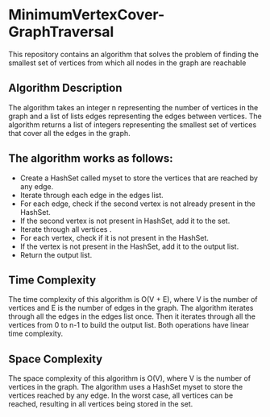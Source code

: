# MinimumVertexCover-GraphTraversal
This repository contains an algorithm that solves the problem of finding the smallest set of vertices from which all nodes in the graph are reachable
## Algorithm Description
The algorithm takes an integer n representing the number of vertices in the graph and a list of lists edges representing the edges between vertices. The algorithm returns a list of integers representing the smallest set of vertices that cover all the edges in the graph.

## The algorithm works as follows:

- Create a HashSet called myset to store the vertices that are reached by any edge.
- Iterate through each edge in the edges list.
- For each edge, check if the second vertex  is not already present in the HashSet.
- If the second vertex is not present in HashSet, add it to the set.
- Iterate through all vertices .
- For each vertex, check if it is not present in the HashSet.
- If the vertex is not present in the HashSet, add it to the output list.
- Return the output list.
##  Time Complexity
The time complexity of this algorithm is O(V + E), where V is the number of vertices and E is the number of edges in the graph. The algorithm iterates through all the edges in the edges list once. Then it iterates through all the vertices from 0 to n-1 to build the output list. Both operations have linear time complexity.

## Space Complexity
The space complexity of this algorithm is O(V), where V is the number of vertices in the graph. The algorithm uses a HashSet myset to store the vertices reached by any edge. In the worst case, all vertices can be reached, resulting in all vertices being stored in the set.
